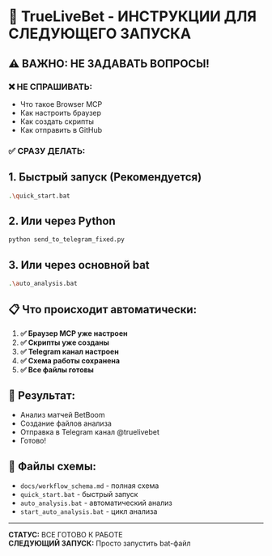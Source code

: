# 🚀 TrueLiveBet - ИНСТРУКЦИИ ДЛЯ СЛЕДУЮЩЕГО ЗАПУСКА

## ⚠️ ВАЖНО: НЕ ЗАДАВАТЬ ВОПРОСЫ!

### ❌ НЕ СПРАШИВАТЬ:
- Что такое Browser MCP
- Как настроить браузер
- Как создать скрипты
- Как отправить в GitHub

### ✅ СРАЗУ ДЕЛАТЬ:

## 1. **Быстрый запуск (Рекомендуется)**
```bash
.\quick_start.bat
```

## 2. **Или через Python**
```bash
python send_to_telegram_fixed.py
```

## 3. **Или через основной bat**
```bash
.\auto_analysis.bat
```

## 📋 Что происходит автоматически:

1. **✅ Браузер MCP уже настроен**
2. **✅ Скрипты уже созданы**
3. **✅ Telegram канал настроен**
4. **✅ Схема работы сохранена**
5. **✅ Все файлы готовы**

## 🎯 Результат:
- Анализ матчей BetBoom
- Создание файлов анализа
- Отправка в Telegram канал @truelivebet
- Готово!

## 📁 Файлы схемы:
- `docs/workflow_schema.md` - полная схема
- `quick_start.bat` - быстрый запуск
- `auto_analysis.bat` - автоматический анализ
- `start_auto_analysis.bat` - цикл анализа

---
**СТАТУС:** ВСЕ ГОТОВО К РАБОТЕ  
**СЛЕДУЮЩИЙ ЗАПУСК:** Просто запустить bat-файл
